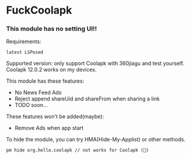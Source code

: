 # FuckCoolapk

### This module has no setting UI!!

Requirements:
```
latest LSPosed
```

Supported version: only support Coolapk with 360jiagu and test yourself. Coolapk 12.0.2 works on my devices.

This module has these features:

- No News Feed Ads
- Reject append shareUid and shareFrom when sharing a link
- TODO soon...

These features won't be added(maybe):

- Remove Ads when app start

To hide the module, you can try HMA(Hide-My-Applist) or other methods.
```
pm hide org.hello.coolapk // not works for Coolapk (💩)
```
